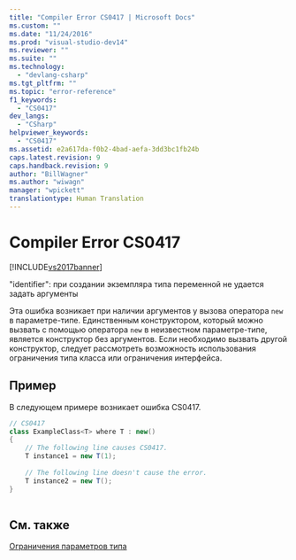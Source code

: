 ```yaml
---
title: "Compiler Error CS0417 | Microsoft Docs"
ms.custom: ""
ms.date: "11/24/2016"
ms.prod: "visual-studio-dev14"
ms.reviewer: ""
ms.suite: ""
ms.technology: 
  - "devlang-csharp"
ms.tgt_pltfrm: ""
ms.topic: "error-reference"
f1_keywords: 
  - "CS0417"
dev_langs: 
  - "CSharp"
helpviewer_keywords: 
  - "CS0417"
ms.assetid: e2a617da-f0b2-4bad-aefa-3dd3bc1fb24b
caps.latest.revision: 9
caps.handback.revision: 9
author: "BillWagner"
ms.author: "wiwagn"
manager: "wpickett"
translationtype: Human Translation
---
```

# Compiler Error CS0417
[!INCLUDE[vs2017banner](../../../csharp/includes/vs2017banner.md)]

"identifier": при создании экземпляра типа переменной не удается задать аргументы  
  
 Эта ошибка возникает при наличии аргументов у вызова оператора `new` в параметре\-типе.  Единственным конструктором, который можно вызвать с помощью оператора `new` в неизвестном параметре\-типе, является конструктор без аргументов.  Если необходимо вызвать другой конструктор, следует рассмотреть возможность использования ограничения типа класса или ограничения интерфейса.  
  
## Пример  
 В следующем примере возникает ошибка CS0417.  
  
```c#  
// CS0417  
class ExampleClass<T> where T : new()  
{  
    // The following line causes CS0417.  
    T instance1 = new T(1);     
  
    // The following line doesn't cause the error.  
    T instance2 = new T();  
}  
  
```  
  
## См. также  
 [Ограничения параметров типа](../../../csharp/programming-guide/generics/constraints-on-type-parameters.md)